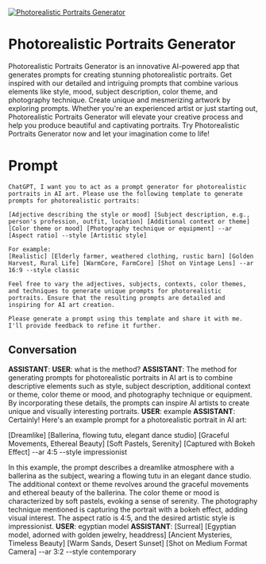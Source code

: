 
[![Photorealistic Portraits Generator](https://flow-user-images.s3.us-west-1.amazonaws.com/prompt/eZp7O19qOCiPowoQhl7lL/1696149274628)]()
# Photorealistic Portraits Generator 
Photorealistic Portraits Generator is an innovative AI-powered app that generates prompts for creating stunning photorealistic portraits. Get inspired with our detailed and intriguing prompts that combine various elements like style, mood, subject description, color theme, and photography technique. Create unique and mesmerizing artwork by exploring prompts. Whether you're an experienced artist or just starting out, Photorealistic Portraits Generator will elevate your creative process and help you produce beautiful and captivating portraits. Try Photorealistic Portraits Generator now and let your imagination come to life!

# Prompt

```
ChatGPT, I want you to act as a prompt generator for photorealistic portraits in AI art. Please use the following template to generate prompts for photorealistic portraits:

[Adjective describing the style or mood] [Subject description, e.g., person's profession, outfit, location] [Additional context or theme] [Color theme or mood] [Photography technique or equipment] --ar [Aspect ratio] --style [Artistic style]

For example:
[Realistic] [Elderly farmer, weathered clothing, rustic barn] [Golden Harvest, Rural Life] [WarmCore, FarmCore] [Shot on Vintage Lens] --ar 16:9 --style classic

Feel free to vary the adjectives, subjects, contexts, color themes, and techniques to generate unique prompts for photorealistic portraits. Ensure that the resulting prompts are detailed and inspiring for AI art creation.

Please generate a prompt using this template and share it with me. I'll provide feedback to refine it further.
```

## Conversation

**ASSISTANT**: 
**USER**: what is the method?
**ASSISTANT**: The method for generating prompts for photorealistic portraits in AI art is to combine descriptive elements such as style, subject description, additional context or theme, color theme or mood, and photography technique or equipment. By incorporating these details, the prompts can inspire AI artists to create unique and visually interesting portraits.
**USER**: example
**ASSISTANT**: Certainly! Here's an example prompt for a photorealistic portrait in AI art:



[Dreamlike] [Ballerina, flowing tutu, elegant dance studio] [Graceful Movements, Ethereal Beauty] [Soft Pastels, Serenity] [Captured with Bokeh Effect] --ar 4:5 --style impressionist



In this example, the prompt describes a dreamlike atmosphere with a ballerina as the subject, wearing a flowing tutu in an elegant dance studio. The additional context or theme revolves around the graceful movements and ethereal beauty of the ballerina. The color theme or mood is characterized by soft pastels, evoking a sense of serenity. The photography technique mentioned is capturing the portrait with a bokeh effect, adding visual interest. The aspect ratio is 4:5, and the desired artistic style is impressionist.
**USER**: egyptian model
**ASSISTANT**: [Surreal] [Egyptian model, adorned with golden jewelry, headdress] [Ancient Mysteries, Timeless Beauty] [Warm Sands, Desert Sunset] [Shot on Medium Format Camera] --ar 3:2 --style contemporary


